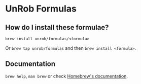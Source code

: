 # UnRob Formulas

## How do I install these formulae?

`brew install unrob/formulas/<formula>`

Or `brew tap unrob/formulas` and then `brew install <formula>`.

## Documentation

`brew help`, `man brew` or check [Homebrew's documentation](https://docs.brew.sh).
